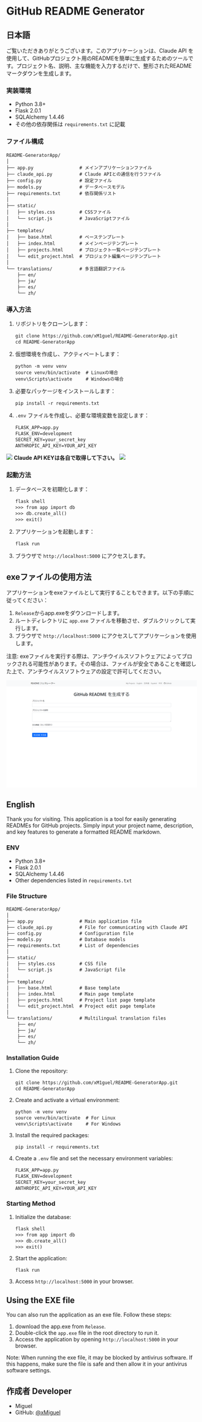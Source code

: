 # GitHub README Generator

## 日本語

ご覧いただきありがとうございます。このアプリケーションは、Claude API を使用して、GitHubプロジェクト用のREADMEを簡単に生成するためのツールです。プロジェクト名、説明、主な機能を入力するだけで、整形されたREADMEマークダウンを生成します。

### 実装環境
- Python 3.8+
- Flask 2.0.1
- SQLAlchemy 1.4.46
- その他の依存関係は `requirements.txt` に記載

### ファイル構成
```
README-GeneratorApp/
│
├── app.py                 # メインアプリケーションファイル
├── claude_api.py          # Claude APIとの通信を行うファイル
├── config.py              # 設定ファイル
├── models.py              # データベースモデル
├── requirements.txt       # 依存関係リスト
│
├── static/
│   ├── styles.css         # CSSファイル
│   └── script.js          # JavaScriptファイル
│
├── templates/
│   ├── base.html          # ベーステンプレート
│   ├── index.html         # メインページテンプレート
│   ├── projects.html      # プロジェクト一覧ページテンプレート
│   └── edit_project.html  # プロジェクト編集ページテンプレート
│
└── translations/          # 多言語翻訳ファイル
    ├── en/
    ├── ja/
    ├── es/
    └── zh/
```

### 導入方法
1. リポジトリをクローンします：
   ```
   git clone https://github.com/xM1guel/README-GeneratorApp.git
   cd README-GeneratorApp
   ```
2. 仮想環境を作成し、アクティベートします：
   ```
   python -m venv venv
   source venv/bin/activate  # Linuxの場合
   venv\Scripts\activate     # Windowsの場合
   ```
3. 必要なパッケージをインストールします：
   ```
   pip install -r requirements.txt
   ```
4. `.env` ファイルを作成し、必要な環境変数を設定します：
   ```
   FLASK_APP=app.py
   FLASK_ENV=development
   SECRET_KEY=your_secret_key
   ANTHROPIC_API_KEY=YOUR_API_KEY
   ```
<img src="https://emojix.s3.ap-northeast-1.amazonaws.com/g3/svg/26a0.svg" width="20" hight="20"> **Claude API KEYは各自で取得して下さい。** <img src="https://emojix.s3.ap-northeast-1.amazonaws.com/g3/svg/26a0.svg" width="20" hight="20">

### 起動方法
1. データベースを初期化します：
   ```
   flask shell
   >>> from app import db
   >>> db.create_all()
   >>> exit()
   ```
2. アプリケーションを起動します：
   ```
   flask run
   ```
3. ブラウザで `http://localhost:5000` にアクセスします。

## exeファイルの使用方法

アプリケーションをexeファイルとして実行することもできます。以下の手順に従ってください：

1. `Release`からapp.exeをダウンロードします。
2. ルートディレクトリに `app.exe` ファイルを移動させ、ダブルクリックして実行します。
3. ブラウザで `http://localhost:5000` にアクセスしてアプリケーションを使用します。

注意: exeファイルを実行する際は、アンチウイルスソフトウェアによってブロックされる可能性があります。その場合は、ファイルが安全であることを確認した上で、アンチウイルスソフトウェアの設定で許可してください。


<img src="images/Screenshot_1.png">

## English

Thank you for visiting. This application is a tool for easily generating READMEs for GitHub projects. Simply input your project name, description, and key features to generate a formatted README markdown.

### ENV
- Python 3.8+
- Flask 2.0.1
- SQLAlchemy 1.4.46
- Other dependencies listed in `requirements.txt`

### File Structure
```
README-GeneratorApp/
│
├── app.py                 # Main application file
├── claude_api.py          # File for communicating with Claude API
├── config.py              # Configuration file
├── models.py              # Database models
├── requirements.txt       # List of dependencies
│
├── static/
│   ├── styles.css         # CSS file
│   └── script.js          # JavaScript file
│
├── templates/
│   ├── base.html          # Base template
│   ├── index.html         # Main page template
│   ├── projects.html      # Project list page template
│   └── edit_project.html  # Project edit page template
│
└── translations/          # Multilingual translation files
    ├── en/
    ├── ja/
    ├── es/
    └── zh/
```

### Installation Guide
1. Clone the repository:
   ```
   git clone https://github.com/xM1guel/README-GeneratorApp.git
   cd README-GeneratorApp
   ```
2. Create and activate a virtual environment:
   ```
   python -m venv venv
   source venv/bin/activate  # For Linux
   venv\Scripts\activate     # For Windows
   ```
3. Install the required packages:
   ```
   pip install -r requirements.txt
   ```
4. Create a `.env` file and set the necessary environment variables:
   ```
   FLASK_APP=app.py
   FLASK_ENV=development
   SECRET_KEY=your_secret_key
   ANTHROPIC_API_KEY=YOUR_API_KEY
   ```

### Starting Method
1. Initialize the database:
   ```
   flask shell
   >>> from app import db
   >>> db.create_all()
   >>> exit()
   ```
2. Start the application:
   ```
   flask run
   ```
3. Access `http://localhost:5000` in your browser.

## Using the EXE file

You can also run the application as an exe file. Follow these steps:

1. download the app.exe from `Release`.
2. Double-click the `app.exe` file in the root directory to run it.
3. Access the application by opening `http://localhost:5000` in your browser.

Note: When running the exe file, it may be blocked by antivirus software. If this happens, make sure the file is safe and then allow it in your antivirus software settings.

## 作成者 Developer
- Miguel
- GitHub: [@xMiguel](https://github.com/xM1guel)
